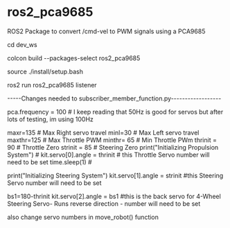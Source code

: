 # ros2_pca9685
ROS2 Package to convert /cmd-vel to PWM signals using a PCA9685


cd dev_ws

colcon build --packages-select ros2_pca9685

source ./install/setup.bash

ros2 run ros2_pca9685 listener


-----Changes needed to subscriber_member_function.py------------------

pca.frequency = 100 # I keep reading that 50Hz is good for servos but after lots of testing, im using 100Hz

maxr=135 # Max Right servo travel
minl=30 # Max Left servo travel
maxthr=125 # Max Throttle PWM
minthr= 65 # Min Throttle PWm
thrinit = 90 # Throttle Zero
strinit = 85 # Steering Zero
print("Initializing Propulsion System") #
kit.servo[0].angle = thrinit # this Throttle Servo number will need to be set
time.sleep(1) #
 
print("Initializing Steering System")
kit.servo[1].angle = strinit #this Steering Servo number will need to be set

bs1=180-thrinit
kit.servo[2].angle = bs1 #this is the back servo for 4-Wheel Steering Servo- Runs reverse direction - number will need to be set

also change servo numbers in move_robot() function

